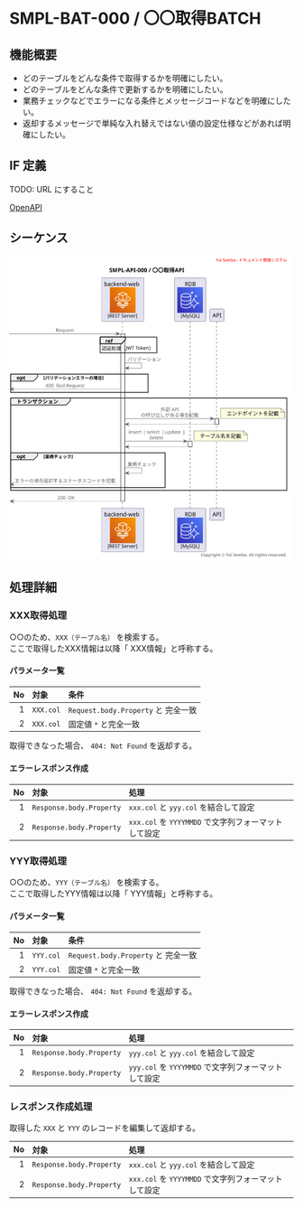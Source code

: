 # SMPL-BAT-000 / 〇〇取得BATCH

## 機能概要

- どのテーブルをどんな条件で取得するかを明確にしたい。
- どのテーブルをどんな条件で更新するかを明確にしたい。
- 業務チェックなどでエラーになる条件とメッセージコードなどを明確にしたい。
- 返却するメッセージで単純な入れ替えではない値の設定仕様などがあれば明確にしたい。

## IF 定義

TODO: URL にすること

[OpenAPI](../../interface/open-api/sample-oas.yaml)

## シーケンス

![sequence](../../../diagrams/plantuml/output/02_backend/api/features/SMPL-API-000_template.svg)

## 処理詳細

### XXX取得処理

○○のため、`XXX（テーブル名）` を検索する。  
ここで取得したXXX情報は以降「 XXX情報」と呼称する。

#### パラメータ一覧

| No | 対象        | 条件                             |
|---:|:----------|:-------------------------------|
|  1 | `XXX.col` | `Request.body.Property` と 完全一致 |
|  2 | `XXX.col` | 固定値 `*` と完全一致                  |

取得できなった場合、 `404: Not Found` を返却する。

#### エラーレスポンス作成

| No | 対象                       | 処理                                    |
|---:|:-------------------------|:--------------------------------------|
|  1 | `Response.body.Property` | `xxx.col` と `yyy.col` を結合して設定         |
|  2 | `Response.body.Property` | `xxx.col` を `YYYYMMDD` で文字列フォーマットして設定 |

### YYY取得処理

○○のため、`YYY（テーブル名）` を検索する。  
ここで取得したYYY情報は以降「 YYY情報」と呼称する。

#### パラメータ一覧

| No | 対象        | 条件                             |
|---:|:----------|:-------------------------------|
|  1 | `YYY.col` | `Request.body.Property` と 完全一致 |
|  2 | `YYY.col` | 固定値 `*` と完全一致                  |

取得できなった場合、 `404: Not Found` を返却する。

#### エラーレスポンス作成

| No | 対象                       | 処理                                    |
|---:|:-------------------------|:--------------------------------------|
|  1 | `Response.body.Property` | `yyy.col` と `yyy.col` を結合して設定         |
|  2 | `Response.body.Property` | `yyy.col` を `YYYYMMDD` で文字列フォーマットして設定 |

### レスポンス作成処理

取得した `XXX` と `YYY` のレコードを編集して返却する。

| No | 対象                       | 処理                                    |
|---:|:-------------------------|:--------------------------------------|
|  1 | `Response.body.Property` | `xxx.col` と `yyy.col` を結合して設定         |
|  2 | `Response.body.Property` | `xxx.col` を `YYYYMMDD` で文字列フォーマットして設定 |
